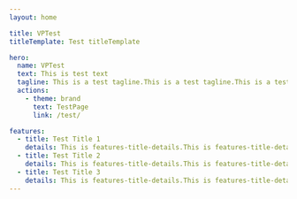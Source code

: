 ```yaml
---
layout: home

title: VPTest
titleTemplate: Test titleTemplate

hero:
  name: VPTest
  text: This is test text
  tagline: This is a test tagline.This is a test tagline.This is a test tagline.This is a test tagline.
  actions:
    - theme: brand
      text: TestPage
      link: /test/

features:
  - title: Test Title 1
    details: This is features-title-details.This is features-title-details.This is features-title-details.
  - title: Test Title 2
    details: This is features-title-details.This is features-title-details.This is features-title-details.
  - title: Test Title 3
    details: This is features-title-details.This is features-title-details.This is features-title-details.
---
```

